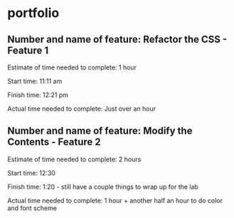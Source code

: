 # portfolio

## Number and name of feature:  Refactor the CSS - Feature 1

Estimate of time needed to complete: 1 hour

Start time: 11:11 am

Finish time: 12:21 pm

Actual time needed to complete: Just over an hour

## Number and name of feature:  Modify the Contents - Feature 2

Estimate of time needed to complete: 2 hours

Start time: 12:30

Finish time: 1:20 - still have a couple things to wrap up for the lab

Actual time needed to complete: 1 hour + another half an hour to do color and font scheme
